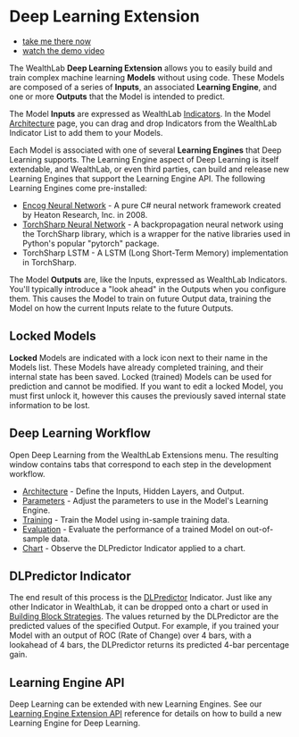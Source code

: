 
# Deep Learning Extension

 - [take me there now](extension:DeepLearning)
 - [watch the demo video](https://youtu.be/MAUcOcEsKEU)

The WealthLab **Deep Learning Extension** allows you to easily build and train complex machine learning **Models** without using code. These Models are composed of a series of **Inputs**, an associated **Learning Engine**, and one or more **Outputs** that the Model is intended to predict.

The Model **Inputs** are expressed as WealthLab [Indicators](Indicators). In the Model [Architecture](DL.Architecture) page, you can drag and drop Indicators from the WealthLab Indicator List to add them to your Models.

Each Model is associated with one of several **Learning Engines** that Deep Learning supports. The Learning Engine aspect of Deep Learning is itself extendable, and WealthLab, or even third parties, can build and release new Learning Engines that support the Learning Engine API. The following Learning Engines come pre-installed:

 - [Encog Neural Network](https://www.heatonresearch.com/encog/) - A pure C# neural network framework created by Heaton Research, Inc. in 2008.
 - [TorchSharp Neural Network](https://github.com/dotnet/TorchSharp) - A backpropagation neural network using the TorchSharp library, which is a wrapper for the native libraries used in Python's popular "pytorch" package.
 - TorchSharp LSTM - A LSTM (Long Short-Term Memory) implementation in TorchSharp.

The Model **Outputs** are, like the Inputs, expressed as WealthLab Indicators. You'll typically introduce a "look ahead" in the Outputs when you configure them. This causes the Model to train on future Output data, training the Model on how the current Inputs relate to the future Outputs.

## Locked Models
**Locked** Models are indicated with a lock icon next to their name in the Models list. These Models have already completed training, and their internal state has been saved. Locked (trained) Models can be used for prediction and cannot be modified. If you want to edit a locked Model, you must first unlock it, however this causes the previously saved internal state information to be lost.

## Deep Learning Workflow
Open Deep Learning from the WealthLab Extensions menu. The resulting window contains tabs that correspond to each step in the development workflow.

 - [Architecture](DL.Architecture) - Define the Inputs, Hidden Layers, and Output.
 - [Parameters](DL.Parameters) - Adjust the parameters to use in the Model's Learning Engine.
 - [Training](DL.Training) - Train the Model using in-sample training data.
 - [Evaluation](DL.Evaluation) - Evaluate the performance of a trained Model on out-of-sample data.
 - [Chart](DL.Chart) - Observe the DLPredictor Indicator applied to a chart.

## DLPredictor Indicator
The end result of this process is the [DLPredictor](D_L_Predictor) Indicator. Just like any other Indicator in WealthLab, it can be dropped onto a chart or used in [Building Block Strategies](BuildingBlock). The values returned by the DLPredictor are the predicted values of the specified Output. For example, if you trained your Model with an output of ROC (Rate of Change) over 4 bars, with a lookahead of 4 bars, the DLPredictor returns its predicted 4-bar percentage gain.

## Learning Engine API
Deep Learning can be extended with new Learning Engines. See our [Learning Engine Extension API](https://www.wealth-lab.com/extension/detail/DeepLearning) reference for details on how to build a new Learning Engine for Deep Learning.
